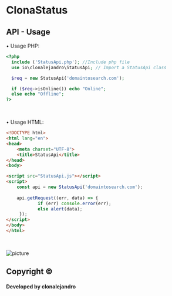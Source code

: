 # ClonaStatus
## API - Usage

• Usage PHP: 

```php
<?php
  include ('StatusApi.php'); //Include php file
  use io\clonalejandro\StatusApi; // Import a StatusApi class

  $req = new StatusApi('domaintosearch.com');

  if ($req->isOnline()) echo "Online";
  else echo "Offline";
?>
```
<br>

• Usage HTML: 

```html
<!DOCTYPE html>
<html lang="en">
<head>
    <meta charset="UTF-8">
    <title>StatusApi</title>
</head>
<body>

<script src="StatusApi.js"></script>
<script>
    const api = new StatusApi('domaintosearch.com');
    
    api.getRequest((err, data) => {
            if (err) console.error(err);
            else alert(data);
     });
</script>
</body>
</html>
```
<br>





![picture](https://i.imgur.com/1mIWzya.png)


## Copyright ©
#### Developed by clonalejandro
